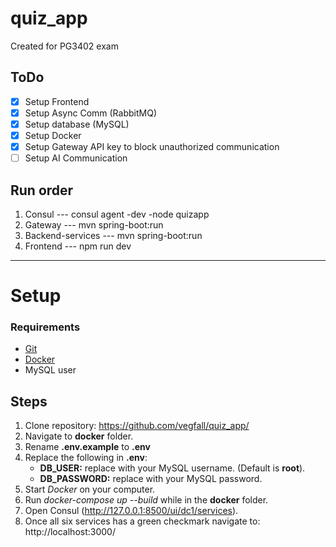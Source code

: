 # quiz_app
Created for PG3402 exam

## ToDo
- [x] Setup Frontend
- [x] Setup Async Comm (RabbitMQ)
- [x] Setup database (MySQL)
- [x] Setup Docker
- [x] Setup Gateway API key to block unauthorized communication
- [ ] Setup AI Communication

## Run order
1. Consul --- consul agent -dev -node quizapp
2. Gateway --- mvn spring-boot:run
3. Backend-services --- mvn spring-boot:run 
4. Frontend --- npm run dev

---
# Setup
### Requirements
- [Git](https://git-scm.com/downloads)
- [Docker](https://docs.docker.com/get-started/get-docker/)
- MySQL user

## Steps
1. Clone repository: https://github.com/vegfall/quiz_app/
2. Navigate to **docker** folder.
3. Rename **.env.example** to **.env**
4. Replace the following in **.env**:
    - **DB_USER:** replace with your MySQL username. (Default is **root**).
    - **DB_PASSWORD:** replace with your MySQL password.
5. Start *Docker* on your computer.
6. Run *docker-compose up --build* while in the **docker** folder.
7. Open Consul (http://127.0.0.1:8500/ui/dc1/services).
8. Once all six services has a green checkmark navigate to: http://localhost:3000/
